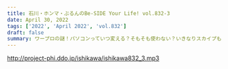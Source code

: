 ```yaml
---
title: 石川・ホンマ・ぶるんのBe-SIDE Your Life! vol.832-3
date: April 30, 2022
tags: ['2022', 'April 2022', 'vol.832']
draft: false
summary: ワープロの謎！パソコンっていつ変える？そもそも使わない？いきなりスカイプも！来週はそろってほしいな…（なんのふりでもなくぼやき）
---
```


http://project-phi.ddo.jp/ishikawa/ishikawa832_3.mp3
